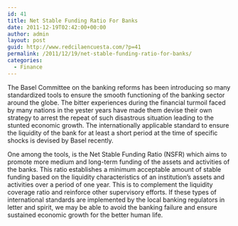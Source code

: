 ```yaml
---
id: 41
title: Net Stable Funding Ratio For Banks
date: 2011-12-19T02:42:00+00:00
author: admin
layout: post
guid: http://www.redcilaencuesta.com/?p=41
permalink: /2011/12/19/net-stable-funding-ratio-for-banks/
categories:
  - Finance
---
```

The Basel Committee on the banking reforms has been introducing so many standardized tools to ensure the smooth functioning of the banking sector around the globe. The bitter experiences during the financial turmoil faced by many nations in the yester years have made them devise their own strategy to arrest the repeat of such disastrous situation leading to the stunted economic growth. The internationally applicable standard to ensure the liquidity of the bank for at least a short period at the time of specific shocks is devised by Basel recently.

One among the tools, is the Net Stable Funding Ratio (NSFR) which aims to promote more medium and long-term funding of the assets and activities of the banks. This ratio establishes a minimum acceptable amount of stable funding based on the liquidity characteristics of an institution&#8217;s assets and activities over a period of one year. This is to complement the liquidity coverage ratio and reinforce other supervisory efforts. If these types of international standards are implemented by the local banking regulators in letter and spirit, we may be able to avoid the banking failure and ensure sustained economic growth for the better human life.